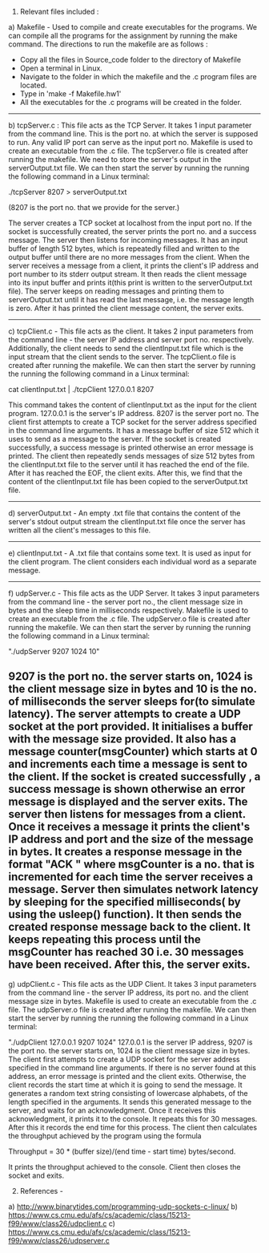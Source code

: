 
1) Relevant files included : 

a) Makefile -
 Used to compile and create executables for the programs. We can compile all the programs for the assignment by running the make command. The directions to run the makefile are as follows : 

- Copy all the files in Source_code folder to the directory of Makefile
- Open a terminal in Linux.
- Navigate to the folder in which the makefile and the .c program files are located.
- Type in 'make -f Makefile.hw1'
- All the executables for the .c programs will be created in the folder.

------------------------------------------------------------------------------------------------------------------------------------------------------------------------------------------------

b) tcpServer.c :
 This file acts as the TCP Server. It takes 1 input parameter from the command line. This is the port no. at which the server is supposed to run. Any valid IP port can serve as the input port no. Makefile is used to create an executable from the .c file. The tcpServer.o file is created after running the makefile. We need to store the server's output in the serverOutput.txt file.  We can then start the server by running the running the following command in a Linux terminal: 

./tcpServer 8207 > serverOutput.txt

(8207 is the port no. that we provide for the server.)

The server creates a TCP socket at localhost from the input port no.  If the socket is successfully created, the server prints the port no. and a success message. The server then listens for incoming messages. It has an input buffer of length 512 bytes, which is repeatedly filled and written to the output buffer until there are no more messages from the client. When the server receives a message from a client, it prints the client's IP address and port number to its stderr output stream. It then reads the client message into its input buffer and prints it(this print is written to the serverOutput.txt file). The server keeps on reading messages and printing them to serverOutput.txt until it has read the last message, i.e. the message length is zero. After it has printed the client message content, the server exits.

------------------------------------------------------------------------------------------------------------------------------------------------------------------------------------------------

c) tcpClient.c -  This file acts as the client. It takes 2 input parameters from the command line - the server IP address and server port no. respectively. Additionally, the client needs to send the clientInput.txt file which is the input stream that the client sends to the server. The tcpClient.o file is created after running the makefile. We can then start the server by running the running the following command in a Linux terminal: 

cat clientInput.txt | ./tcpClient 127.0.0.1 8207

This command takes the content of clientInput.txt as the input for the client program. 127.0.0.1 is the server's IP address. 8207 is the server port no. The client first attempts to create a TCP  socket for the server address specified in the command line arguments. It has a message buffer of size 512 which it uses to send as a message to the server. If the socket is created successfully, a success message is printed otherwise an error message is printed. The client then repeatedly sends messages of size 512 bytes from the clientInput.txt file to the server until it has reached the end of the file. After it has reached the EOF, the client exits. After this, we find that the content of the clientInput.txt file has been copied to the serverOutput.txt file. 

------------------------------------------------------------------------------------------------------------------------------------------------------------------------------------------------

d) serverOutput.txt - An empty .txt file that contains the content of the server's stdout output stream the clientInput.txt file once the server has written all the client's messages to this file. 

------------------------------------------------------------------------------------------------------------------------------------------------------------------------------------------------

e) clientInput.txt - A .txt file that contains some text. It is used as input for the client program. The client considers each individual word as a separate message.

-------------------------------------------------------------------------------------------------------------------------------

f) udpServer.c -  This file acts as the UDP Server. It takes 3 input parameters from the command line - the server port no., the client message size in bytes and the sleep time in milliseconds respectively. Makefile is used to create an executable from the .c file. The udpServer.o file is created after running the makefile. We can then start the server by running the running the following command in a Linux terminal:

"./udpServer 9207 1024 10"

9207 is the port no. the server starts on, 1024 is the client message size in bytes and 10 is the no. of milliseconds the server sleeps for(to simulate latency). The server attempts to create a UDP socket at the port provided. It initialises a buffer with the message size provided. It also has a message counter(msgCounter) which starts at 0 and increments each time a message is sent to the client. If the socket is created successfully , a success message is shown otherwise an error message is displayed and the server exits. The server then listens for messages from a client. Once it receives a message it prints the client's IP address and port and the size of the message in bytes. It creates a response message in the format "ACK <msgCounter>" where msgCounter is a no. that is incremented for each time the server receives a message. Server then simulates network latency by sleeping for the specified milliseconds( by using the usleep() function). It then sends the created response message back to the client. It keeps repeating this process until the msgCounter has reached 30 i.e. 30 messages have been received. After this, the server exits.
-------------------------------------------------------------------------------------------------------------------------------

g) udpClient.c - This file acts as the UDP Client. It takes 3 input parameters from the command line - the server IP address, its port no. and the client message size in bytes. Makefile is used to create an executable from the .c file. The udpServer.o file is created after running the makefile. We can then start the server by running the running the following command in a Linux terminal: 

"./udpClient 127.0.0.1 9207 1024"
127.0.0.1 is the server IP address, 9207 is the port no. the server starts on, 1024 is the client message size in bytes. The client first attempts to create a UDP socket for the server address specified in the command line arguments. If there is no server found at this address, an error message is printed and the client exits. Otherwise, the client records the start time at which it is going to send the message. It generates a random text string consisting of lowercase alphabets, of the length specified in the arguments. It sends this generated message to the server, and waits for an acknowledgment. Once it receives this acknowledgment, it prints it to the console. It repeats this for 30 messages. After this it records the end time for this process. The client then calculates the throughput achieved by the program using the formula

Throughput = 30 * (buffer size)/(end time - start time) bytes/second.

It prints the throughput achieved to the console. Client then closes the socket and exits.

2) References -

a) http://www.binarytides.com/programming-udp-sockets-c-linux/
b) https://www.cs.cmu.edu/afs/cs/academic/class/15213-f99/www/class26/udpclient.c
c) https://www.cs.cmu.edu/afs/cs/academic/class/15213-f99/www/class26/udpserver.c






